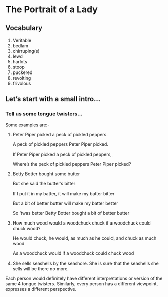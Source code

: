 # The Portrait of a Lady

## Vocabulary

1. Veritable
2. bedlam
3. chirruping(s)
4. lewd
5. harlots
6. stoop
7. puckered
8. revolting
9. frivolous

## Let’s start with a small intro…

### Tell us some tongue twisters…

Some examples are:-

1.  Peter Piper picked a peck of pickled peppers.

    A peck of pickled peppers Peter Piper picked.

    If Peter Piper picked a peck of pickled peppers,

    Where’s the peck of pickled peppers Peter Piper picked?
2.  Betty Botter bought some butter

    But she said the butter’s bitter

    If I put it in my batter, it will make my batter bitter

    But a bit of better butter will make my batter better

    So ‘twas better Betty Botter bought a bit of better butter
3.  How much wood would a woodchuck chuck if a woodchuck could chuck wood?

    He would chuck, he would, as much as he could, and chuck as much wood

    As a woodchuck would if a woodchuck could chuck wood
4. She sells seashells by the seashore. She is sure that the seashells she sells will be there no more.

Each person would definitely have different interpretations or version of the same 4 tongue twisters. Similarly, every person has a different viewpoint, expresses a different perspective.
